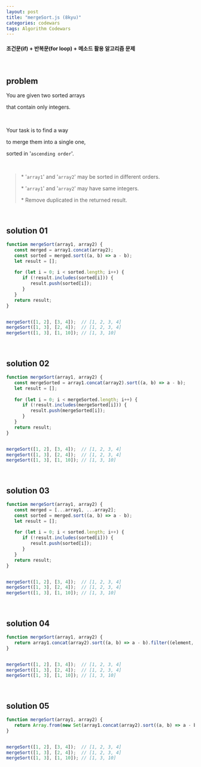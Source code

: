 ```yaml
---
layout: post
title: "mergeSort.js (8kyu)"
categories: codewars
tags: Algorithm Codewars
---
```


#### 조건문(if) + 반복문(for loop) + 메소드 활용 알고리즘 문제

<br>

## problem

You are given two sorted arrays

that contain only integers.

<br>

Your task is to find a way

to merge them into a single one,

sorted in '`ascending order`'.

<br>

> \* '`array1`' and '`array2`' may be sorted in different orders.
>
> \* '`array1`' and '`array2`' may have same integers.
>
> \* Remove duplicated in the returned result.

<br>

## solution 01

```javascript
function mergeSort(array1, array2) {
   const merged = array1.concat(array2);
   const sorted = merged.sort((a, b) => a - b);
   let result = [];
   
   for (let i = 0; i < sorted.length; i++) {
      if (!result.includes(sorted[i])) {
         result.push(sorted[i]);
      }
   }
   return result;
}


mergeSort([1, 2], [3, 4]);	// [1, 2, 3, 4]
mergeSort([1, 3], [2, 4]);	// [1, 2, 3, 4]
mergeSort([1, 3], [1, 10]);	// [1, 3, 10]
```

<br>

## solution 02

```javascript
function mergeSort(array1, array2) {
   const mergeSorted = array1.concat(array2).sort((a, b) => a - b);
   let result = [];
   
   for (let i = 0; i < mergeSorted.length; i++) {
      if (!result.includes(mergeSorted[i])) {
         result.push(mergeSorted[i]);
      }
   }
   return result;
}


mergeSort([1, 2], [3, 4]);	// [1, 2, 3, 4]
mergeSort([1, 3], [2, 4]);	// [1, 2, 3, 4]
mergeSort([1, 3], [1, 10]);	// [1, 3, 10]
```

<br>

## solution 03

```javascript
function mergeSort(array1, array2) {
   const merged = [...array1, ...array2];
   const sorted = merged.sort((a, b) => a - b);
   let result = [];
   
   for (let i = 0; i < sorted.length; i++) {
      if (!result.includes(sorted[i])) {
         result.push(sorted[i]);
      }
   }
   return result;
}


mergeSort([1, 2], [3, 4]);	// [1, 2, 3, 4]
mergeSort([1, 3], [2, 4]);	// [1, 2, 3, 4]
mergeSort([1, 3], [1, 10]);	// [1, 3, 10]
```

<br>

## solution 04

```javascript
function mergeSort(array1, array2) {
   return array1.concat(array2).sort((a, b) => a - b).filter((element, index, arr) => arr.indexOf(element) === index);
}


mergeSort([1, 2], [3, 4]);	// [1, 2, 3, 4]
mergeSort([1, 3], [2, 4]);	// [1, 2, 3, 4]
mergeSort([1, 3], [1, 10]);	// [1, 3, 10]
```

<br>

## solution 05

```javascript
function mergeSort(array1, array2) {
   return Array.from(new Set(array1.concat(array2).sort((a, b) => a - b)));
}


mergeSort([1, 2], [3, 4]);	// [1, 2, 3, 4]
mergeSort([1, 3], [2, 4]);	// [1, 2, 3, 4]
mergeSort([1, 3], [1, 10]);	// [1, 3, 10]
```

